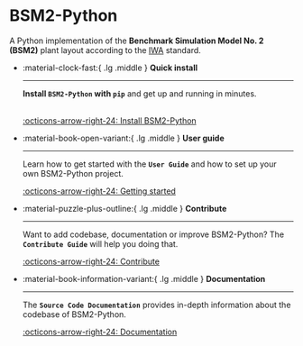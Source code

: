 # ​BSM2-Python

A Python implementation of the **Benchmark Simulation Model No. 2 (BSM2)** plant layout according to the
[IWA](http://iwa-mia.org/) standard.

<div class="grid cards" markdown>

-   :material-clock-fast:{ .lg .middle } __Quick install__

    ---

    **Install `BSM2-Python` with `pip`** and get up
    and running in minutes.
    <br>
    <br>

    [:octicons-arrow-right-24: Install BSM2-Python](../install)

-   :material-book-open-variant:{ .lg .middle } __User guide__

    ---

    Learn how to get started with the **`User Guide`** and how to set up your own BSM2-Python project.

    [:octicons-arrow-right-24: Getting started](../user_guide)

-   :material-puzzle-plus-outline:{ .lg .middle } __Contribute__

    ---

    Want to add codebase, documentation or improve BSM2-Python?
    The **`Contribute Guide`** will help you doing that.

    [:octicons-arrow-right-24: Contribute](../contribute)

-   :material-book-information-variant:{ .lg .middle } __Documentation__

    ---

    The **`Source Code Documentation`** provides in-depth information about the codebase of BSM2-Python.

    [:octicons-arrow-right-24: Documentation](../reference/bsm2_python)

</div>
